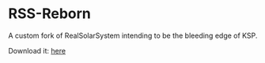 # RSS-Reborn
A custom fork of RealSolarSystem intending to be the bleeding edge of KSP.


Download it: [here](https://docs.google.com/document/d/1BfiIZ8_ZEh0lrx0nsIa27Lm7O2R4e2fKPli94XHga0Q/edit)
